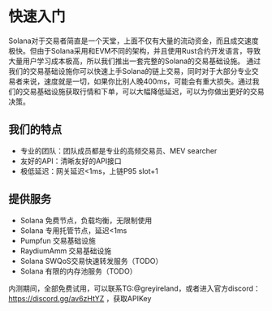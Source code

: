 # 快速入门

Solana对于交易者简直是一个天堂，上面不仅有大量的流动资金，而且成交速度极快。但由于Solana采用和EVM不同的架构，并且使用Rust合约开发语言，导致大量用户学习成本极高，所以我们推出一套完整的Solana的交易基础设施。
通过我们的交易基础设施你可以快速上手Solana的链上交易，同时对于大部分专业交易者来说，速度就是一切，如果你比别人晚400ms，可能会有重大损失。通过我们的交易基础设施获取行情和下单，可以大幅降低延迟，可以为你做出更好的交易决策。

## 我们的特点

- 专业的团队：团队成员都是专业的高频交易员、MEV searcher
- 友好的API：清晰友好的API接口
- 极低延迟：网关延迟<1ms，上链P95 slot+1

## 提供服务

- Solana 免费节点，负载均衡，无限制使用
- Solana 专用托管节点，延迟<1ms
- Pumpfun 交易基础设施
- RaydiumAmm 交易基础设施
- Solana SWQoS交易快速转发服务（TODO）
- Solana 有限的内存池服务（TODO）

内测期间，全部免费试用，可以联系TG:@greyireland，或者进入官方discord：<https://discord.gg/av6zHtYZ> ，获取APIKey
